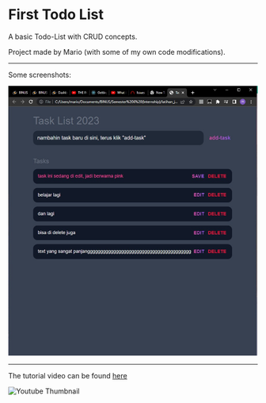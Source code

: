 # First Todo List

A basic Todo-List with CRUD concepts.

Project made by Mario (with some of my own code modifications).

---

Some screenshots:

![Part 1 of the project's screenshots](./screenshot1.jpg)

---

The tutorial video can be found [here](https://www.youtube.com/watch?v=MkESyVB4oUw)

![Youtube Thumbnail](https://i.ytimg.com/vi/MkESyVB4oUw/hqdefault.jpg?sqp=-oaymwEcCNACELwBSFXyq4qpAw4IARUAAIhCGAFwAcABBg==&rs=AOn4CLAReiK39k0Ur3uie8pFrHkHSAIwfA)